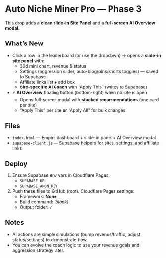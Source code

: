# Auto Niche Miner Pro — Phase 3

This drop adds a **clean slide-in Site Panel** and a **full-screen AI Overview modal**.

## What’s New
- Click a row in the leaderboard (or use the dropdown) → opens a **slide-in site panel** with:
  - 30d mini chart, revenue & status
  - Settings (aggression slider, auto-blog/pins/shorts toggles) — saved to Supabase
  - Affiliate links list + add box
  - **Site-specific AI Coach** with “Apply This” (writes to Supabase)
- ⚡ **AI Overview** floating button (bottom-right) when no site is open
  - Opens full-screen modal with **stacked recommendations** (one card per site)
  - “Apply This” per site **or** “Apply All” for bulk changes

## Files
- `index.html` — Empire dashboard + slide-in panel + AI Overview modal
- `supabase-client.js` — Supabase helpers for sites, settings, and affiliate links

## Deploy
1. Ensure Supabase env vars in Cloudflare Pages:
   - `SUPABASE_URL`
   - `SUPABASE_ANON_KEY`
2. Push these files to GitHub (root). Cloudflare Pages settings:
   - Framework: **None**
   - Build command: *(blank)*
   - Output folder: `/`

## Notes
- AI actions are simple simulations (bump revenue/traffic, adjust status/settings) to demonstrate flow.
- You can evolve the coach logic to use your revenue goals and aggression strategy later.